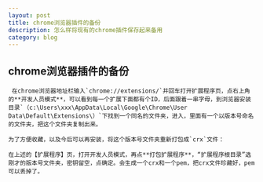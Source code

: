 ```yaml
---
layout: post
title: chrome浏览器插件的备份 
description: 怎么样将现有的chrome插件保存起来备用
category: blog
---
```


## chrome浏览器插件的备份

     在chrome浏览器地址栏输入`chrome://extensions/`并回车打开扩展程序页，点右上角的**开发人员模式**，可以看到每一个扩展下面都有个ID，后面跟着一串字母，到浏览器安装目录`（c:\Users\xxx\AppData\Local\Google\Chrome\User Data\Default\Extensions\）`下找到一个同名的文件夹，进入，里面有一个以版本号命名的文件夹，把这个文件夹复制出来。

    为了方便收藏，以及今后可以再安装，将这个版本号文件夹重新打包成`crx`文件：

    在上述的【扩展程序】页，打开开发人员模式，再点**打包扩展程序**，“扩展程序根目录”选刚才的版本号文件夹，密钥留空，点确定。会生成一个crx和一个pem，把crx文件珍藏好，pem可以丢掉了。


